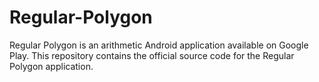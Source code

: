 # Regular-Polygon
Regular Polygon is an arithmetic Android application available on Google Play. This repository contains the official source code for the Regular Polygon application.
